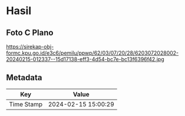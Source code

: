 # Hasil

## Foto C Plano

https://sirekap-obj-formc.kpu.go.id/e3c6/pemilu/ppwp/62/03/07/20/28/6203072028002-20240215-012337--15d17138-eff3-4d54-bc7e-bc13f6396f42.jpg


## Metadata

| Key        | Value               |
| ---------- | ------------------- |
| Time Stamp | 2024-02-15 15:00:29 |



